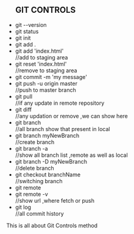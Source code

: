 
<ul>
<h2>GIT CONTROLS</h2>

<li>git --version</li>
<li>git status</li>
<li>git init</li>
<li>git add .</li>
<li>git add 'index.html'</li>//add to staging area
<li>git reset 'index.html'</li>//remove to staging area

<li>git commit -m 'my  message'</li>
<li>git push -u origin master</li>//push to master branch


<li>git pull</li>//if any update in remote repository

<li> git diff</li>//any updation or remove ,we can show here
<li> git branch</li> //all branch show that present in local
<li> git branch myNewBranch</li>//create branch
<li> git branch -a</li> //show all branch list ,remote as well as local
<li> git branch -D myNewBranch</li> //delete branch

<li>git checkout branchName </li>//switching branch

<li>git remote </li> 
<li>git remote -v </li> //show url ,where fetch or push

<li>git log</li>//all commit history


</ul>


This is all about Git Controls method
